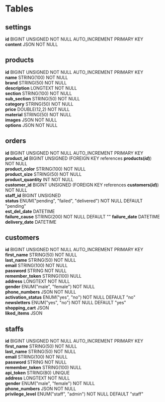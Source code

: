 # Tables

## settings
**id**  BIGINT UNSIGNED  NOT NULL  AUTO_INCREMENT  PRIMARY KEY  
**content** JSON    NOT NULL

##  products
**id**  BIGINT UNSIGNED  NOT NULL  AUTO_INCREMENT  PRIMARY KEY  
**name**    STRING(100) NOT NULL  
**brand**   STRING(50)  NOT NULL  
**description** LONGTEXT    NOT NULL  
**section** STRING(100) NOT NULL  
**sub_section** STRING(50)  NOT NULL  
**category** STRING(50)  NOT NULL  
**price**   DOUBLE(12,2) NOT NULL  
**material**    STRING(50)  NOT NULL  
**images**  JSON NOT NULL  
**options** JSON NOT NULL  

## orders
**id**  BIGINT  UNSIGNED  NOT NULL  AUTO_INCREMENT  PRIMARY KEY  
**product_id**  BIGINT UNSIGNED (FOREIGN KEY references **products(_id_)**)  NOT NULL  
**product_color**  STRING(100) NOT NULL  
**product_size**  STRING(50) NOT NULL  
**product_quantity**  INT NOT NULL  
**customer_id**  BIGINT UNSIGNED (FOREIGN KEY references **customers(_id_)**)  NOT NULL  
**staff_id**  BIGINT UNSIGNED  
**status**  ENUM("pending", "failed", "delivered")  NOT NULL  DEFAULT "pending"  
**est_del_date**  DATETIME  
**failure_cause**  STRING(200)  NOT NULL DEFAULT ""
**failure_date**  DATETIME
**delivery_date**  DATETIME

## customers  
**id**  BIGINT  UNSIGNED  NOT NULL  AUTO_INCREMENT  PRIMARY KEY  
**first_name**  STRING(50) NOT NULL  
**last_name**  STRING(50) NOT NULL  
**email**  STRING(100) NOT NULL  
**password**      STRING  NOT NULL       
**remember_token**  STRING(100)  NULL   
**address**  LONGTEXT  NOT NULL  
**gender**  ENUM("male", "female") NOT NULL  
**phone_numbers**  JSON  NOT NULL  
**activation_status**  ENUM("yes", "no") NOT NULL  DEFAULT "no"  
**newsletters**  ENUM("yes", "no") NOT NULL  DEFAULT "yes"   
**shopping_cart**  JSON  
**liked_items**  JSON       

## staffs  
**id**  BIGINT  UNSIGNED  NOT NULL  AUTO_INCREMENT  PRIMARY KEY  
**first_name**  STRING(50) NOT NULL  
**last_name**  STRING(50) NOT NULL  
**email**  STRING(100) NOT NULL  
**password**      STRING  NOT NULL     
**remember_token**  STRING(100)  NULL  
**api_token**   STRING(80)  UNIQUE    
**address**  LONGTEXT  NOT NULL  
**gender**  ENUM("male", "female") NOT NULL  
**phone_numbers**  JSON  NOT NULL   
**privilege_level**  ENUM("staff", "admin") NOT NULL DEFAULT "staff"  


